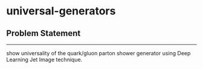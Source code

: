 # universal-generators

## Problem Statement
-------------------------
show universality of the quark/gluon parton shower generator using Deep Learning Jet Image technique.
